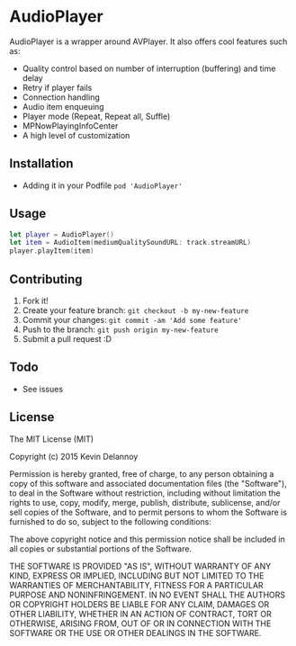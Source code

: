 # AudioPlayer

AudioPlayer is a wrapper around AVPlayer. It also offers cool features such as:
* Quality control based on number of interruption (buffering) and time delay
* Retry if player fails
* Connection handling
* Audio item enqueuing
* Player mode (Repeat, Repeat all, Suffle)
* MPNowPlayingInfoCenter
* A high level of customization

## Installation

* Adding it in your Podfile `pod 'AudioPlayer'`

## Usage
```swift
let player = AudioPlayer()
let item = AudioItem(mediumQualitySoundURL: track.streamURL)
player.playItem(item)
```

## Contributing

1. Fork it!
2. Create your feature branch: `git checkout -b my-new-feature`
3. Commit your changes: `git commit -am 'Add some feature'`
4. Push to the branch: `git push origin my-new-feature`
5. Submit a pull request :D

## Todo

* See issues

## License

The MIT License (MIT)

Copyright (c) 2015 Kevin Delannoy

Permission is hereby granted, free of charge, to any person obtaining a copy
of this software and associated documentation files (the "Software"), to deal
in the Software without restriction, including without limitation the rights
to use, copy, modify, merge, publish, distribute, sublicense, and/or sell
copies of the Software, and to permit persons to whom the Software is
furnished to do so, subject to the following conditions:

The above copyright notice and this permission notice shall be included in all
copies or substantial portions of the Software.

THE SOFTWARE IS PROVIDED "AS IS", WITHOUT WARRANTY OF ANY KIND, EXPRESS OR
IMPLIED, INCLUDING BUT NOT LIMITED TO THE WARRANTIES OF MERCHANTABILITY,
FITNESS FOR A PARTICULAR PURPOSE AND NONINFRINGEMENT. IN NO EVENT SHALL THE
AUTHORS OR COPYRIGHT HOLDERS BE LIABLE FOR ANY CLAIM, DAMAGES OR OTHER
LIABILITY, WHETHER IN AN ACTION OF CONTRACT, TORT OR OTHERWISE, ARISING FROM,
OUT OF OR IN CONNECTION WITH THE SOFTWARE OR THE USE OR OTHER DEALINGS IN THE
SOFTWARE.
